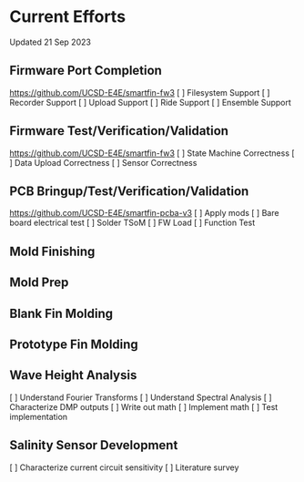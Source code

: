# Current Efforts
Updated 21 Sep 2023
## Firmware Port Completion
https://github.com/UCSD-E4E/smartfin-fw3
[ ] Filesystem Support
[ ] Recorder Support
[ ] Upload Support
[ ] Ride Support
[ ] Ensemble Support
## Firmware Test/Verification/Validation
https://github.com/UCSD-E4E/smartfin-fw3
[ ] State Machine Correctness
[ ] Data Upload Correctness
[ ] Sensor Correctness
## PCB Bringup/Test/Verification/Validation
https://github.com/UCSD-E4E/smartfin-pcba-v3
[ ] Apply mods
[ ] Bare board electrical test
[ ] Solder TSoM
[ ] FW Load
[ ] Function Test
## Mold Finishing
## Mold Prep
## Blank Fin Molding
## Prototype Fin Molding
## Wave Height Analysis
[ ] Understand Fourier Transforms
[ ] Understand Spectral Analysis
[ ] Characterize DMP outputs
[ ] Write out math
[ ] Implement math
[ ] Test implementation
## Salinity Sensor Development
[ ] Characterize current circuit sensitivity
[ ] Literature survey